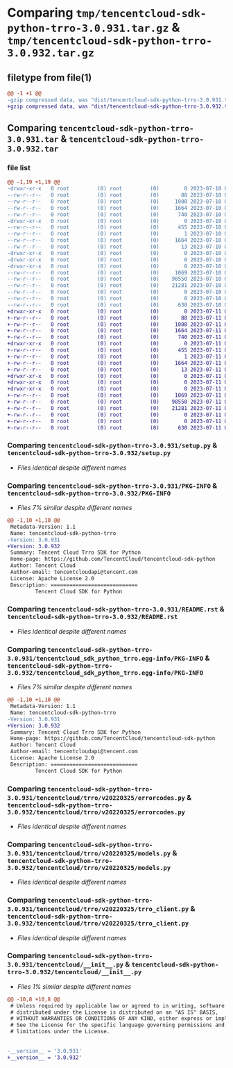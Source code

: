 # Comparing `tmp/tencentcloud-sdk-python-trro-3.0.931.tar.gz` & `tmp/tencentcloud-sdk-python-trro-3.0.932.tar.gz`

## filetype from file(1)

```diff
@@ -1 +1 @@
-gzip compressed data, was "dist/tencentcloud-sdk-python-trro-3.0.931.tar", last modified: Mon Jul 10 00:55:37 2023, max compression
+gzip compressed data, was "dist/tencentcloud-sdk-python-trro-3.0.932.tar", last modified: Tue Jul 11 01:03:20 2023, max compression
```

## Comparing `tencentcloud-sdk-python-trro-3.0.931.tar` & `tencentcloud-sdk-python-trro-3.0.932.tar`

### file list

```diff
@@ -1,19 +1,19 @@
-drwxr-xr-x   0 root         (0) root         (0)        0 2023-07-10 00:55:37.000000 tencentcloud-sdk-python-trro-3.0.931/
--rw-r--r--   0 root         (0) root         (0)       88 2023-07-10 00:55:37.000000 tencentcloud-sdk-python-trro-3.0.931/setup.cfg
--rw-r--r--   0 root         (0) root         (0)     1008 2023-07-10 00:55:37.000000 tencentcloud-sdk-python-trro-3.0.931/setup.py
--rw-r--r--   0 root         (0) root         (0)     1664 2023-07-10 00:55:37.000000 tencentcloud-sdk-python-trro-3.0.931/PKG-INFO
--rw-r--r--   0 root         (0) root         (0)      740 2023-07-10 00:55:37.000000 tencentcloud-sdk-python-trro-3.0.931/README.rst
-drwxr-xr-x   0 root         (0) root         (0)        0 2023-07-10 00:55:37.000000 tencentcloud-sdk-python-trro-3.0.931/tencentcloud_sdk_python_trro.egg-info/
--rw-r--r--   0 root         (0) root         (0)      455 2023-07-10 00:55:37.000000 tencentcloud-sdk-python-trro-3.0.931/tencentcloud_sdk_python_trro.egg-info/SOURCES.txt
--rw-r--r--   0 root         (0) root         (0)        1 2023-07-10 00:55:37.000000 tencentcloud-sdk-python-trro-3.0.931/tencentcloud_sdk_python_trro.egg-info/dependency_links.txt
--rw-r--r--   0 root         (0) root         (0)     1664 2023-07-10 00:55:37.000000 tencentcloud-sdk-python-trro-3.0.931/tencentcloud_sdk_python_trro.egg-info/PKG-INFO
--rw-r--r--   0 root         (0) root         (0)       13 2023-07-10 00:55:37.000000 tencentcloud-sdk-python-trro-3.0.931/tencentcloud_sdk_python_trro.egg-info/top_level.txt
-drwxr-xr-x   0 root         (0) root         (0)        0 2023-07-10 00:55:37.000000 tencentcloud-sdk-python-trro-3.0.931/tencentcloud/
-drwxr-xr-x   0 root         (0) root         (0)        0 2023-07-10 00:55:37.000000 tencentcloud-sdk-python-trro-3.0.931/tencentcloud/trro/
-drwxr-xr-x   0 root         (0) root         (0)        0 2023-07-10 00:55:37.000000 tencentcloud-sdk-python-trro-3.0.931/tencentcloud/trro/v20220325/
--rw-r--r--   0 root         (0) root         (0)     1069 2023-07-10 00:55:37.000000 tencentcloud-sdk-python-trro-3.0.931/tencentcloud/trro/v20220325/errorcodes.py
--rw-r--r--   0 root         (0) root         (0)    98550 2023-07-10 00:55:37.000000 tencentcloud-sdk-python-trro-3.0.931/tencentcloud/trro/v20220325/models.py
--rw-r--r--   0 root         (0) root         (0)    21281 2023-07-10 00:55:37.000000 tencentcloud-sdk-python-trro-3.0.931/tencentcloud/trro/v20220325/trro_client.py
--rw-r--r--   0 root         (0) root         (0)        0 2023-07-10 00:55:37.000000 tencentcloud-sdk-python-trro-3.0.931/tencentcloud/trro/v20220325/__init__.py
--rw-r--r--   0 root         (0) root         (0)        0 2023-07-10 00:55:37.000000 tencentcloud-sdk-python-trro-3.0.931/tencentcloud/trro/__init__.py
--rw-r--r--   0 root         (0) root         (0)      630 2023-07-10 00:55:37.000000 tencentcloud-sdk-python-trro-3.0.931/tencentcloud/__init__.py
+drwxr-xr-x   0 root         (0) root         (0)        0 2023-07-11 01:03:20.000000 tencentcloud-sdk-python-trro-3.0.932/
+-rw-r--r--   0 root         (0) root         (0)       88 2023-07-11 01:03:20.000000 tencentcloud-sdk-python-trro-3.0.932/setup.cfg
+-rw-r--r--   0 root         (0) root         (0)     1008 2023-07-11 01:03:20.000000 tencentcloud-sdk-python-trro-3.0.932/setup.py
+-rw-r--r--   0 root         (0) root         (0)     1664 2023-07-11 01:03:20.000000 tencentcloud-sdk-python-trro-3.0.932/PKG-INFO
+-rw-r--r--   0 root         (0) root         (0)      740 2023-07-11 01:03:20.000000 tencentcloud-sdk-python-trro-3.0.932/README.rst
+drwxr-xr-x   0 root         (0) root         (0)        0 2023-07-11 01:03:20.000000 tencentcloud-sdk-python-trro-3.0.932/tencentcloud_sdk_python_trro.egg-info/
+-rw-r--r--   0 root         (0) root         (0)      455 2023-07-11 01:03:20.000000 tencentcloud-sdk-python-trro-3.0.932/tencentcloud_sdk_python_trro.egg-info/SOURCES.txt
+-rw-r--r--   0 root         (0) root         (0)        1 2023-07-11 01:03:20.000000 tencentcloud-sdk-python-trro-3.0.932/tencentcloud_sdk_python_trro.egg-info/dependency_links.txt
+-rw-r--r--   0 root         (0) root         (0)     1664 2023-07-11 01:03:20.000000 tencentcloud-sdk-python-trro-3.0.932/tencentcloud_sdk_python_trro.egg-info/PKG-INFO
+-rw-r--r--   0 root         (0) root         (0)       13 2023-07-11 01:03:20.000000 tencentcloud-sdk-python-trro-3.0.932/tencentcloud_sdk_python_trro.egg-info/top_level.txt
+drwxr-xr-x   0 root         (0) root         (0)        0 2023-07-11 01:03:20.000000 tencentcloud-sdk-python-trro-3.0.932/tencentcloud/
+drwxr-xr-x   0 root         (0) root         (0)        0 2023-07-11 01:03:20.000000 tencentcloud-sdk-python-trro-3.0.932/tencentcloud/trro/
+drwxr-xr-x   0 root         (0) root         (0)        0 2023-07-11 01:03:20.000000 tencentcloud-sdk-python-trro-3.0.932/tencentcloud/trro/v20220325/
+-rw-r--r--   0 root         (0) root         (0)     1069 2023-07-11 01:03:20.000000 tencentcloud-sdk-python-trro-3.0.932/tencentcloud/trro/v20220325/errorcodes.py
+-rw-r--r--   0 root         (0) root         (0)    98550 2023-07-11 01:03:20.000000 tencentcloud-sdk-python-trro-3.0.932/tencentcloud/trro/v20220325/models.py
+-rw-r--r--   0 root         (0) root         (0)    21281 2023-07-11 01:03:20.000000 tencentcloud-sdk-python-trro-3.0.932/tencentcloud/trro/v20220325/trro_client.py
+-rw-r--r--   0 root         (0) root         (0)        0 2023-07-11 01:03:20.000000 tencentcloud-sdk-python-trro-3.0.932/tencentcloud/trro/v20220325/__init__.py
+-rw-r--r--   0 root         (0) root         (0)        0 2023-07-11 01:03:20.000000 tencentcloud-sdk-python-trro-3.0.932/tencentcloud/trro/__init__.py
+-rw-r--r--   0 root         (0) root         (0)      630 2023-07-11 01:03:20.000000 tencentcloud-sdk-python-trro-3.0.932/tencentcloud/__init__.py
```

### Comparing `tencentcloud-sdk-python-trro-3.0.931/setup.py` & `tencentcloud-sdk-python-trro-3.0.932/setup.py`

 * *Files identical despite different names*

### Comparing `tencentcloud-sdk-python-trro-3.0.931/PKG-INFO` & `tencentcloud-sdk-python-trro-3.0.932/PKG-INFO`

 * *Files 7% similar despite different names*

```diff
@@ -1,10 +1,10 @@
 Metadata-Version: 1.1
 Name: tencentcloud-sdk-python-trro
-Version: 3.0.931
+Version: 3.0.932
 Summary: Tencent Cloud Trro SDK for Python
 Home-page: https://github.com/TencentCloud/tencentcloud-sdk-python
 Author: Tencent Cloud
 Author-email: tencentcloudapi@tencent.com
 License: Apache License 2.0
 Description: ============================
         Tencent Cloud SDK for Python
```

### Comparing `tencentcloud-sdk-python-trro-3.0.931/README.rst` & `tencentcloud-sdk-python-trro-3.0.932/README.rst`

 * *Files identical despite different names*

### Comparing `tencentcloud-sdk-python-trro-3.0.931/tencentcloud_sdk_python_trro.egg-info/PKG-INFO` & `tencentcloud-sdk-python-trro-3.0.932/tencentcloud_sdk_python_trro.egg-info/PKG-INFO`

 * *Files 7% similar despite different names*

```diff
@@ -1,10 +1,10 @@
 Metadata-Version: 1.1
 Name: tencentcloud-sdk-python-trro
-Version: 3.0.931
+Version: 3.0.932
 Summary: Tencent Cloud Trro SDK for Python
 Home-page: https://github.com/TencentCloud/tencentcloud-sdk-python
 Author: Tencent Cloud
 Author-email: tencentcloudapi@tencent.com
 License: Apache License 2.0
 Description: ============================
         Tencent Cloud SDK for Python
```

### Comparing `tencentcloud-sdk-python-trro-3.0.931/tencentcloud/trro/v20220325/errorcodes.py` & `tencentcloud-sdk-python-trro-3.0.932/tencentcloud/trro/v20220325/errorcodes.py`

 * *Files identical despite different names*

### Comparing `tencentcloud-sdk-python-trro-3.0.931/tencentcloud/trro/v20220325/models.py` & `tencentcloud-sdk-python-trro-3.0.932/tencentcloud/trro/v20220325/models.py`

 * *Files identical despite different names*

### Comparing `tencentcloud-sdk-python-trro-3.0.931/tencentcloud/trro/v20220325/trro_client.py` & `tencentcloud-sdk-python-trro-3.0.932/tencentcloud/trro/v20220325/trro_client.py`

 * *Files identical despite different names*

### Comparing `tencentcloud-sdk-python-trro-3.0.931/tencentcloud/__init__.py` & `tencentcloud-sdk-python-trro-3.0.932/tencentcloud/__init__.py`

 * *Files 1% similar despite different names*

```diff
@@ -10,8 +10,8 @@
 # Unless required by applicable law or agreed to in writing, software
 # distributed under the License is distributed on an "AS IS" BASIS,
 # WITHOUT WARRANTIES OR CONDITIONS OF ANY KIND, either express or implied.
 # See the License for the specific language governing permissions and
 # limitations under the License.
 
 
-__version__ = '3.0.931'
+__version__ = '3.0.932'
```

